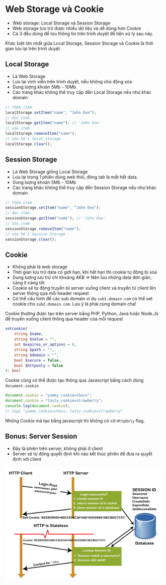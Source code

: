 # Web Storage và Cookie

- Web storage: Local Storage và Session Storage
- Web storage lưu trữ được nhiều dữ liệu và dễ dùng hơn Cookie
- Cả 3 đều dùng để lưu thông tin trên trình duyệt để tiện xử lý sau này.

Khác biệt lớn nhất giữa Local Storage, Session Storage và Cookie là thời gian lưu lại trên trình duyệt

## Local Storage

- Là Web Storage
- Lưu lại vĩnh viễn trên trình duyệt, nếu không chủ động xóa
- Dung lượng khoản 5Mb - 10Mb
- Các trang khác không thể truy cập đến Local Storage nếu như khác domain

```js
// thêm item
localStorage.setItem("name", "John Doe");
// đọc item
localStorage.getItem("name"); // 'John Doe'
// xóa item
localStorage.removeItem("name");
// xóa hết local storage
localStorage.clear();
```

## Session Storage

- Là Web Storage giống Local Storage
- Lưu lại trong 1 phiên dùng web thôi, đóng tab là mất hết data.
- Dung lượng khoản 5Mb - 10Mb
- Các trang khác không thể truy cập đến Session Storage nếu như khác domain

```js
// thêm item
sessionStorage.setItem("name", "John Doe");
// đọc item
sessionStorage.getItem("name"); // 'John Doe'
// xóa item
sessionStorage.removeItem("name");
// xóa hết Session Storage
sessionStorage.clear();
```

## Cookie

- Không phải là web storage
- Thời gian lưu trữ data có giới hạn, khi hết hạn thì cookie tự động bị xóa
- Dung lượng lưu trữ chỉ khoảng 4KB => Nên lưu những data đơn giản, càng ít càng tốt
- Cookie sẽ tự động truyền từ server xuống client và truyền từ client lên server thông qua mỗi header request
- Có thể cấu hình để các sub domain ví dụ `sub1.domain.com` có thể set cookie cho `sub2.domain.com`. Lưu ý là phải cùng domain cha!

Cookie thường được tạo trên server bằng PHP, Python, Java hoặc Node.Js để truyền xuống client thông qua header của mỗi request

```php
setcookie(
    string $name,
    string $value = "",
    int $expires_or_options = 0,
    string $path = "",
    string $domain = "",
    bool $secure = false,
    bool $httponly = false
): bool
```

Cookie cũng có thể được tạo thông qua Javascript bằng cách dùng `document.cookie`

```js
document.cookie = "yummy_cookie=choco";
document.cookie = "tasty_cookie=strawberry";
console.log(document.cookie);
// logs "yummy_cookie=choco; tasty_cookie=strawberry"
```

Những Cookie mà tạo bằng javascript thì không có cờ `HttpOnly` flag.

## Bonus: Server Session

- Đây là phiên trên server, không phải ở client
- Server sẽ tự động quyết định khi nào kết thúc phiên để đưa ra quyết định với client

![](./session.png)
